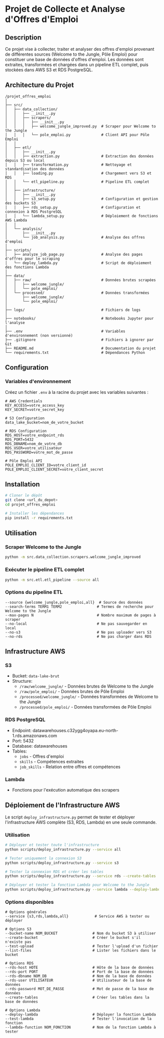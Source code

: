# Projet de Collecte et Analyse d'Offres d'Emploi

## Description
Ce projet vise à collecter, traiter et analyser des offres d'emploi provenant de différentes sources (Welcome to the Jungle, Pôle Emploi) pour constituer une base de données d'offres d'emploi. Les données sont extraites, transformées et chargées dans un pipeline ETL complet, puis stockées dans AWS S3 et RDS PostgreSQL.

## Architecture du Projet

```
/projet_offres_emploi
│
├── src/
│   ├── data_collection/
│   │   ├── __init__.py
│   │   ├── scrapers/
│   │   │   ├── __init__.py
│   │   │   ├── welcome_jungle_improved.py  # Scraper pour Welcome to the Jungle
│   │   │   └── pole_emploi.py              # Client API pour Pôle Emploi
│   │
│   ├── etl/
│   │   ├── __init__.py
│   │   ├── extraction.py                   # Extraction des données depuis S3 ou local
│   │   ├── transformation.py               # Nettoyage et standardisation des données
│   │   ├── loading.py                      # Chargement vers S3 et RDS
│   │   └── etl_pipeline.py                 # Pipeline ETL complet
│   │
│   ├── infrastructure/
│   │   ├── __init__.py
│   │   ├── s3_setup.py                     # Configuration et gestion des buckets S3
│   │   ├── rds_setup.py                    # Configuration et connexion à RDS PostgreSQL
│   │   └── lambda_setup.py                 # Déploiement de fonctions AWS Lambda
│   │
│   └── analysis/
│       ├── __init__.py
│       └── job_analysis.py                 # Analyse des offres d'emploi
│
├── scripts/
│   ├── analyze_job_page.py                 # Analyse des pages d'offres pour le scraping
│   └── deploy_lambda.py                    # Script de déploiement des fonctions Lambda
│
├── data/
│   ├── raw/                                # Données brutes scrapées
│   │   ├── welcome_jungle/
│   │   └── pole_emploi/
│   └── processed/                          # Données transformées
│       ├── welcome_jungle/
│       └── pole_emploi/
│
├── logs/                                   # Fichiers de logs
│
├── notebooks/                              # Notebooks Jupyter pour l'analyse
│
├── .env                                    # Variables d'environnement (non versionné)
├── .gitignore                              # Fichiers à ignorer par Git
├── README.md                               # Documentation du projet
└── requirements.txt                        # Dépendances Python
```

## Configuration

### Variables d'environnement
Créez un fichier `.env` à la racine du projet avec les variables suivantes :

```
# AWS Credentials
KEY_ACCESS=votre_access_key
KEY_SECRET=votre_secret_key

# S3 Configuration
data_lake_bucket=nom_de_votre_bucket

# RDS Configuration
RDS_HOST=votre_endpoint_rds
RDS_PORT=5432
RDS_DBNAME=nom_de_votre_db
RDS_USER=votre_utilisateur
RDS_PASSWORD=votre_mot_de_passe

# Pôle Emploi API
POLE_EMPLOI_CLIENT_ID=votre_client_id
POLE_EMPLOI_CLIENT_SECRET=votre_client_secret
```

## Installation

```bash
# Cloner le dépôt
git clone <url_du_depot>
cd projet_offres_emploi

# Installer les dépendances
pip install -r requirements.txt
```

## Utilisation

### Scraper Welcome to the Jungle
```bash
python -m src.data_collection.scrapers.welcome_jungle_improved
```

### Exécuter le pipeline ETL complet
```bash
python -m src.etl.etl_pipeline --source all
```

### Options du pipeline ETL
```
--source {welcome_jungle,pole_emploi,all}  # Source des données
--search-terms TERM1 TERM2                # Termes de recherche pour Welcome to the Jungle
--max-pages N                             # Nombre maximum de pages à scraper
--no-local                                # Ne pas sauvegarder en local
--no-s3                                   # Ne pas uploader vers S3
--no-rds                                  # Ne pas charger dans RDS
```

## Infrastructure AWS

### S3
- Bucket: `data-lake-brut`
- Structure:
  - `/raw/welcome_jungle/` - Données brutes de Welcome to the Jungle
  - `/raw/pole_emploi/` - Données brutes de Pôle Emploi
  - `/processed/welcome_jungle/` - Données transformées de Welcome to the Jungle
  - `/processed/pole_emploi/` - Données transformées de Pôle Emploi

### RDS PostgreSQL
- Endpoint: datawarehouses.c32ygg4oyapa.eu-north-1.rds.amazonaws.com
- Port: 5432
- Database: datawarehouses
- Tables:
  - `jobs` - Offres d'emploi
  - `skills` - Compétences extraites
  - `job_skills` - Relation entre offres et compétences

### Lambda
- Fonctions pour l'exécution automatique des scrapers

## Déploiement de l'Infrastructure AWS

Le script `deploy_infrastructure.py` permet de tester et déployer l'infrastructure AWS complète (S3, RDS, Lambda) en une seule commande.

### Utilisation

```bash
# Déployer et tester toute l'infrastructure
python scripts/deploy_infrastructure.py --service all

# Tester uniquement la connexion S3
python scripts/deploy_infrastructure.py --service s3

# Tester la connexion RDS et créer les tables
python scripts/deploy_infrastructure.py --service rds --create-tables

# Déployer et tester la fonction Lambda pour Welcome to the Jungle
python scripts/deploy_infrastructure.py --service lambda --deploy-lambda --test-lambda
```

### Options disponibles

```
# Options générales
--service {s3,rds,lambda,all}            # Service AWS à tester ou déployer

# Options S3
--bucket-name NOM_BUCKET                # Nom du bucket S3 à utiliser
--create-bucket                         # Créer le bucket s'il n'existe pas
--test-upload                           # Tester l'upload d'un fichier
--list-files                            # Lister les fichiers dans le bucket

# Options RDS
--rds-host HOTE                         # Hôte de la base de données
--rds-port PORT                         # Port de la base de données
--rds-dbname NOM_DB                     # Nom de la base de données
--rds-user UTILISATEUR                  # Utilisateur de la base de données
--rds-password MOT_DE_PASSE             # Mot de passe de la base de données
--create-tables                         # Créer les tables dans la base de données

# Options Lambda
--deploy-lambda                         # Déployer la fonction Lambda
--test-lambda                           # Tester l'invocation de la fonction
--lambda-function NOM_FONCTION          # Nom de la fonction Lambda à tester
```
